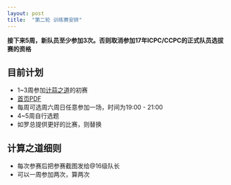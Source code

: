 ```yaml
---
layout: post
title:  "第二轮 训练赛安排"
---
```

**接下来5周，新队员至少参加3次。否则取消参加17年ICPC/CCPC的正式队员选拔赛的资格**

## 目前计划
- 1~3周参加[计蒜之道](https://dao.jisuanke.com/)的初赛
- [首页PDF]({{site.url}}/assets/jisuanzhidao2017.pdf)
- 每周可选周六周日任意参加一场，时间为19:00 - 21:00
- 4~5周自行选题
- 如罗总提供更好的比赛，则替换

## 计算之道细则
- 每次参赛后把参赛截图发给@16级队长
- 可以一周参加两次，算两次


